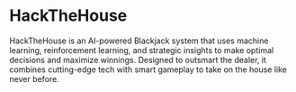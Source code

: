 # HackTheHouse
 HackTheHouse is an AI-powered Blackjack system that uses machine learning, reinforcement learning, and strategic insights to make optimal decisions and maximize winnings. Designed to outsmart the dealer, it combines cutting-edge tech with smart gameplay to take on the house like never before.
